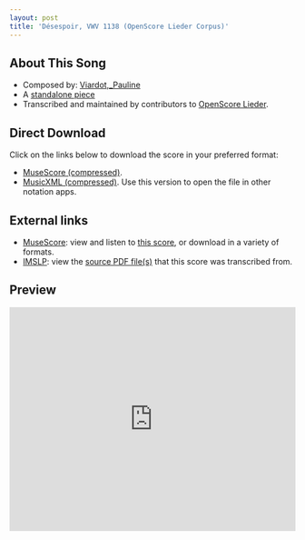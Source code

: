 ```yaml
---
layout: post
title: 'Désespoir, VWV 1138 (OpenScore Lieder Corpus)'
---
```


## About This Song

- Composed by: [Viardot,_Pauline](https://fourscoreandmore.org/openscore/lieder/Viardot,_Pauline)
- A [standalone piece](https://fourscoreandmore.org/openscore/lieder/Viardot,_Pauline/_)
- Transcribed and maintained by contributors to [OpenScore Lieder].

[OpenScore Lieder]: https://musescore.com/openscore-lieder-corpus

## Direct Download

Click on the links below to download the score in your preferred format:
- [MuseScore (compressed)](https://github.com/openscore/lieder/blob/main/scores/Viardot,_Pauline/_/Désespoir,_VWV_1138/lc6574450.mscz?raw=true).
- [MusicXML (compressed)](https://github.com/openscore/lieder/blob/main/scores/Viardot,_Pauline/_/Désespoir,_VWV_1138/lc6574450.mxl?raw=true). Use this version to open the file in other notation apps.

## External links

- [MuseScore]: view and listen to [this score][MuseScore], or download in a variety of formats.
- [IMSLP]: view the [source PDF file(s)][IMSLP] that this score was transcribed from.

[MuseScore]: https://musescore.com/score/6574450
[IMSLP]: https://imslp.org/wiki/Special:ReverseLookup/581586

## Preview

<iframe width="100%" height="394" src="https://musescore.com/openscore-lieder-corpus/scores/6574450/embed" frameborder="0" allowfullscreen allow="autoplay; fullscreen"></iframe>
